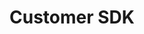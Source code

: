 ---
title: "Customer SDK"
desc: "If our default widget is not enough, build your own with this easy-to-use JS library."
color: "#f5a623"
---